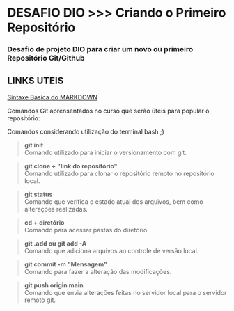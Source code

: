 # DESAFIO DIO >>> Criando o Primeiro Repositório
### Desafio de projeto DIO para criar um novo ou primeiro Repositório Git/Github
## LINKS UTEIS
[Sintaxe Básica do MARKDOWN](https://www.markdownguide.org/basic-syntax/)


Comandos Git aprensentados no curso que serão úteis para popular o repositório:

Comandos considerando utilização do terminal bash ;)

> **git init**\
Comando utilizado para iniciar o versionamento com git.

> **git clone + "link do repositório"**\
Comando utilizado para clonar o repositório remoto no repositório local.

> **git status**\
Comando que verifica o estado atual dos arquivos, bem como alterações realizadas.

>  **cd + diretório**\
Comando para acessar pastas do diretório.

>  **git .add  ou git add -A**\
Comando que adiciona arquivos ao controle de versão local.

>  **git commit -m "Mensagem"**\
Comando para fazer a alteração das modificações.

> **git push origin main**\
Comando que envia alterações feitas no servidor local para o servidor remoto git.
